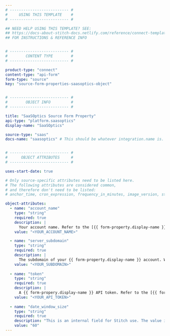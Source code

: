 ```yaml
---
# -------------------------- #
#     USING THIS TEMPLATE    #
# -------------------------- #

## NEED HELP USING THIS TEMPLATE? SEE:
## https://docs-about-stitch-docs.netlify.com/reference/connect-templates/destination-form-property/
## FOR INSTRUCTIONS & REFERENCE INFO


# -------------------------- #
#        CONTENT TYPE        #
# -------------------------- #

product-type: "connect"
content-type: "api-form"
form-type: "source"
key: "source-form-properties-saasoptics-object"


# -------------------------- #
#        OBJECT INFO         #
# -------------------------- #

title: "SaaSOptics Source Form Property"
api-type: "platform.saasoptics"
display-name: "SaaSOptics"

source-type: "saas"
docs-name: "saasoptics" # This should be whatever integration.name is. Ex: LinkedIn Ads is linkedin-ads


# -------------------------- #
#      OBJECT ATTRIBUTES     #
# -------------------------- #

uses-start-date: true

# Only source-specific attributes need to be listed here.
# The following attributes are considered common,
# and therefore don't need to be listed:
# anchor_time, cron_expression, frequency_in_minutes, image_version, start_date 

object-attributes:
  - name: "account_name"
    type: "string"
    required: true
    description: |
      Your account name. Refer to the [{{ form-property.display-name }} documentation]({{ doc-link | append: "#account-subdomain" }}) for instructions on retrieving this information.
    value: "<YOUR_ACCOUNT_NAME>"

  - name: "server_subdomain"
    type: "string"
    required: true
    description: |
      The subdomain of your {{ form-property.display-name }} account. When enterting this information, do not include the `.saasoptics.com` portion of the web address. Refer to the [{{ form-property.display-name }} documentation]({{ doc-link | append: "#account-subdomain" }}) for instructions on retrieving this information.
    value: "<YOUR_SUBDOMAIN>"
    
  - name: "token"
    type: "string"
    required: true
    description: |
      A {{ form-propery.display-name }} API token. Refer to the [{{ form-property.display-name }} documentation]({{ doc-link | append: "#obtain-token" }}) for instructions on retrieving this credential.
    value: "<YOUR_API_TOKEN>"
    
  - name: "date_window_size"
    type: "string"
    required: true
    description: "This is an internal field for Stitch use. The value is defaulted to 60."
    value: "60"
---
```

